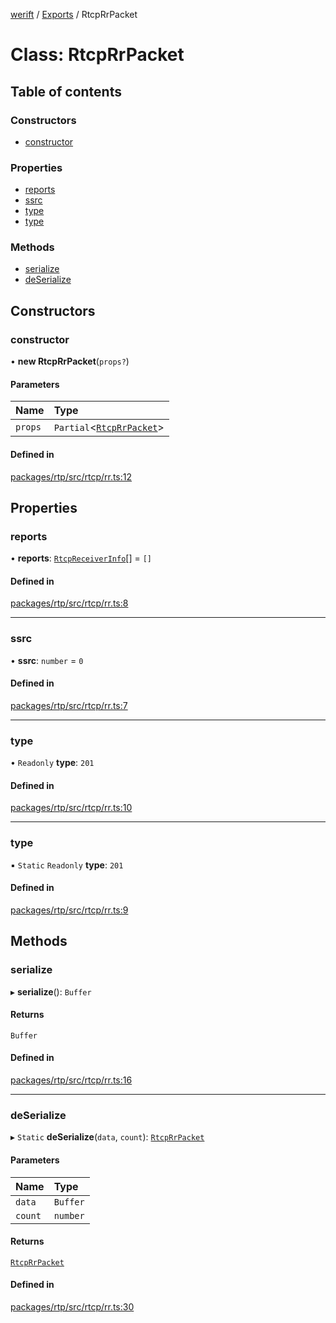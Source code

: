 [werift](../README.md) / [Exports](../modules.md) / RtcpRrPacket

# Class: RtcpRrPacket

## Table of contents

### Constructors

- [constructor](RtcpRrPacket.md#constructor)

### Properties

- [reports](RtcpRrPacket.md#reports)
- [ssrc](RtcpRrPacket.md#ssrc)
- [type](RtcpRrPacket.md#type)
- [type](RtcpRrPacket.md#type-1)

### Methods

- [serialize](RtcpRrPacket.md#serialize)
- [deSerialize](RtcpRrPacket.md#deserialize)

## Constructors

### constructor

• **new RtcpRrPacket**(`props?`)

#### Parameters

| Name | Type |
| :------ | :------ |
| `props` | `Partial`<[`RtcpRrPacket`](RtcpRrPacket.md)\> |

#### Defined in

[packages/rtp/src/rtcp/rr.ts:12](https://github.com/shinyoshiaki/werift-webrtc/blob/f609bd5a/packages/rtp/src/rtcp/rr.ts#L12)

## Properties

### reports

• **reports**: [`RtcpReceiverInfo`](RtcpReceiverInfo.md)[] = `[]`

#### Defined in

[packages/rtp/src/rtcp/rr.ts:8](https://github.com/shinyoshiaki/werift-webrtc/blob/f609bd5a/packages/rtp/src/rtcp/rr.ts#L8)

___

### ssrc

• **ssrc**: `number` = `0`

#### Defined in

[packages/rtp/src/rtcp/rr.ts:7](https://github.com/shinyoshiaki/werift-webrtc/blob/f609bd5a/packages/rtp/src/rtcp/rr.ts#L7)

___

### type

• `Readonly` **type**: ``201``

#### Defined in

[packages/rtp/src/rtcp/rr.ts:10](https://github.com/shinyoshiaki/werift-webrtc/blob/f609bd5a/packages/rtp/src/rtcp/rr.ts#L10)

___

### type

▪ `Static` `Readonly` **type**: ``201``

#### Defined in

[packages/rtp/src/rtcp/rr.ts:9](https://github.com/shinyoshiaki/werift-webrtc/blob/f609bd5a/packages/rtp/src/rtcp/rr.ts#L9)

## Methods

### serialize

▸ **serialize**(): `Buffer`

#### Returns

`Buffer`

#### Defined in

[packages/rtp/src/rtcp/rr.ts:16](https://github.com/shinyoshiaki/werift-webrtc/blob/f609bd5a/packages/rtp/src/rtcp/rr.ts#L16)

___

### deSerialize

▸ `Static` **deSerialize**(`data`, `count`): [`RtcpRrPacket`](RtcpRrPacket.md)

#### Parameters

| Name | Type |
| :------ | :------ |
| `data` | `Buffer` |
| `count` | `number` |

#### Returns

[`RtcpRrPacket`](RtcpRrPacket.md)

#### Defined in

[packages/rtp/src/rtcp/rr.ts:30](https://github.com/shinyoshiaki/werift-webrtc/blob/f609bd5a/packages/rtp/src/rtcp/rr.ts#L30)
